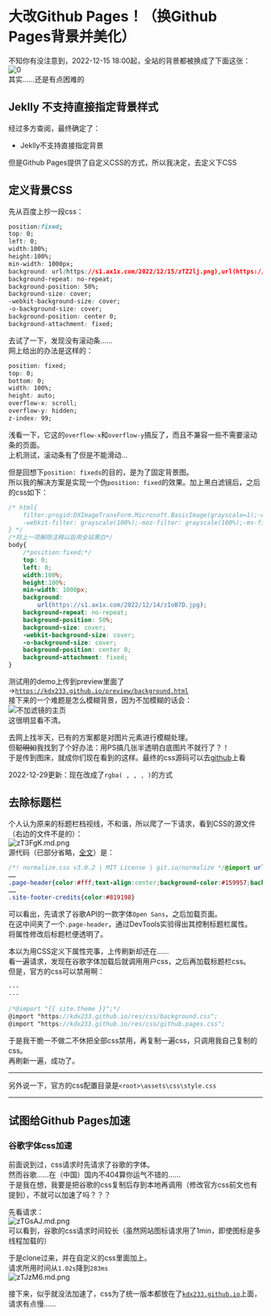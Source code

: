 # 大改Github Pages！（换Github Pages背景并美化）
不知你有没注意到，2022-12-15 18:00起，全站的背景都被换成了下面这张：<br>
![0](https://s1.ax1x.com/2022/12/14/zIoB7D.md.jpg)<br>
其实……还是有点困难的
## Jeklly 不支持直接指定背景样式
经过多方查阅，最终确定了：
- Jeklly不支持直接指定背景<br>

但是Github Pages提供了自定义CSS的方式，所以我决定，去定义下CSS
## 定义背景CSS
先从百度上抄一段css：
~~~css
position:fixed;
top: 0;
left: 0;
width:100%;
height:100%;
min-width: 1000px;
background: url(https://s1.ax1x.com/2022/12/15/zTZ2lj.png),url(https://s1.ax1x.com/2022/12/15/zojKsJ.png),url(https://s1.ax1x.com/2022/12/15/zTZKyR.png),url(https://s1.ax1x.com/2022/12/14/zIoB7D.jpg);
background-repeat: no-repeat;
background-position: 50%;
background-size: cover;
-webkit-background-size: cover;
-o-background-size: cover;
background-position: center 0;
background-attachment: fixed;
~~~
去试了一下，发现没有滚动条……<br>
网上给出的办法是这样的：
```css
position: fixed;
top: 0; 
bottom: 0;
width: 100%;
height: auto;
overflow-x: scroll;
overflow-y: hidden;
z-index: 99;
```
浅看一下，它这的`overflow-x`和`overflow-y`搞反了，而且不兼容一些不需要滚动条的页面。<br>
上机测试，滚动条有了但是不能滑动…

但是回想下`position: fixeds`的目的，是为了固定背景图。<br>
所以我的解决方案是实现一个伪`position: fixed`的效果。加上黑白滤镜后，之后的css如下：
```css
/* html{
    filter:progid:DXImageTransForm.Microsoft.BasicImage(grayscale=1);-webkit-filter:saturate(0);
    -webkit-filter: grayscale(100%);-moz-filter: grayscale(100%);-ms-filter: grayscale(100%);-o-filter: grayscale(100%);filter:progid:DXImageTransform.Microsoft.BasicImage(grayscale=1);_filter:none; 
} */
/*将上一项解除注释以启用全站黑白*/
body{
    /*position:fixed;*/
    top: 0;
    left: 0;
    width:100%;
    height:100%;
    min-width: 1000px;
    background: 
        url(https://s1.ax1x.com/2022/12/14/zIoB7D.jpg);
    background-repeat: no-repeat;
    background-position: 50%;
    background-size: cover;
    -webkit-background-size: cover;
    -o-background-size: cover;
    background-position: center 0;
    background-attachment: fixed;
}
```
测试用的demo上传到preview里面了→[`https://kdx233.github.io/preview/background.html`](https://kdx233.github.io/preview/background.html)<br>
接下来的一个难题是怎么模糊背景，因为不加模糊的话会：<br>
![不加滤镜的主页](https://s1.ax1x.com/2022/12/15/zTnpSe.md.png)<br>
这很明显看不清。

去网上找半天，已有的方案都是对图片元素进行模糊处理。<br>
但~~聪明如~~我找到了个好办法：用PS搞几张半透明白底图片不就行了？！<br>
于是传到图床，就成你们现在看到的这样。最终的css源码可以去[github](https://github.com/kdX233/kdx233.github.io/blob/master/res/css/background.css)上看<br>

2022-12-29更新：现在改成了`rgba( , , , )`的方式
## 去除标题栏
个人认为原来的标题栏档视线，不和谐，所以爬了一下请求，看到CSS的源文件（右边的文件不是的）：<br>
![zT3FgK.md.png](https://s1.ax1x.com/2022/12/15/zT3FgK.md.png)<br>
源代码（已部分省略，[全文](https://gist.github.com/kdXiaoyi/0504bac3d3d25962f4dd9addcc87e1df)）是：
```css
/*! normalize.css v3.0.2 | MIT License | git.io/normalize */@import url("https://fonts.googleapis.com/css?family=Open+Sans:400,700&display=swap");html{font-family:sans-serif;
……
.page-header{color:#fff;text-align:center;background-color:#159957;background-image:linear-gradient(120deg, #155799, #159957)}
……
.site-footer-credits{color:#819198}
```
可以看出，先请求了谷歌API的一款字体`Open Sans`，之后加载页面。<br>
在这中间夹了一个`.page-header`，通过DevTools实验得出其控制标题栏属性。<br>
将属性修改后标题栏便透明了。

本以为用CSS定义下属性完事，上传刷新却还在……<br>
看一遍请求，发现在谷歌字体加载后就调用用户css，之后再加载标题栏css。<br>
但是，官方的css可以禁用啊：<br>
```scss
---
---

/*@import "{{ site.theme }}";*/
@import "https://kdx233.github.io/res/css/background.css";
@import "https://kdx233.github.io/res/css/github.pages.css";
```
于是我干脆一不做二不休把全部css禁用，再复制一遍css，只调用我自己复制的css。<br>
再刷新一遍，成功了。

---

另外说一下，官方的css配置目录是`<root>\assets\css\style.css`

---

## 试图给Github Pages加速
### 谷歌字体css加速
前面说到过，css请求时先请求了谷歌的字体。<br>
然而谷歌……在（中国）国内不404算你运气不错的……<br>
于是我在想，我要是把谷歌的css复制后存到本地再调用（修改官方css前文也有提到），不就可以加速了吗？？？<br>

先看请求：<br>
![zTGsAJ.md.png](https://s1.ax1x.com/2022/12/15/zTGsAJ.md.png)<br>
可以看到，谷歌的css请求时间较长（虽然网站图标请求用了1min，即使图标是多线程加载的）<br>

于是clone过来，并在自定义的css里面加上。<br>
请求所用时间从`1.02s`降到`283ms`<br>
![zTJzM6.md.png](https://s1.ax1x.com/2022/12/15/zTJzM6.md.png)<br>

接下来，似乎就没法加速了，css为了统一版本都放在了[`kdx233.github.io`](https://github.com/kdX233/kdx233.github.io/blob/master/res/css/_index.md)上面，请求有点慢……